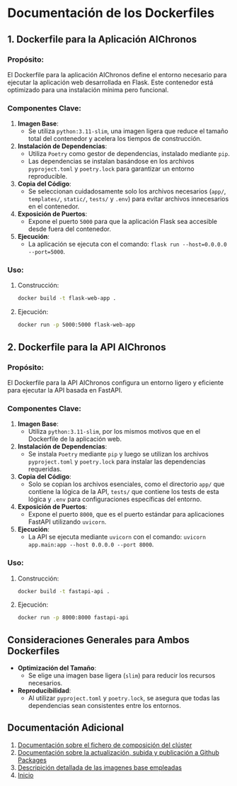 # Documentación de los Dockerfiles

## **1. Dockerfile para la Aplicación AIChronos**
### **Propósito**:
El Dockerfile para la aplicación AIChronos define el entorno necesario para ejecutar la aplicación web desarrollada en Flask. Este contenedor está optimizado para una instalación mínima pero funcional.

### **Componentes Clave**:
1. **Imagen Base**:
   - Se utiliza `python:3.11-slim`, una imagen ligera que reduce el tamaño total del contenedor y acelera los tiempos de construcción.
2. **Instalación de Dependencias**:
   - Utiliza `Poetry` como gestor de dependencias, instalado mediante `pip`.
   - Las dependencias se instalan basándose en los archivos `pyproject.toml` y `poetry.lock` para garantizar un entorno reproducible.
3. **Copia del Código**:
   - Se seleccionan cuidadosamente solo los archivos necesarios (`app/`, `templates/`, `static/`, `tests/` y `.env`) para evitar archivos innecesarios en el contenedor.
4. **Exposición de Puertos**:
   - Expone el puerto `5000` para que la aplicación Flask sea accesible desde fuera del contenedor.
5. **Ejecución**:
   - La aplicación se ejecuta con el comando: `flask run --host=0.0.0.0 --port=5000`.

### **Uso**:
1. Construcción:
   ```bash
   docker build -t flask-web-app .
   ```
2. Ejecución:
   ```bash
   docker run -p 5000:5000 flask-web-app
   ```


## **2. Dockerfile para la API AIChronos**
### **Propósito**:
El Dockerfile para la API AIChronos configura un entorno ligero y eficiente para ejecutar la API basada en FastAPI.

### **Componentes Clave**:
1. **Imagen Base**:
   - Utiliza `python:3.11-slim`, por los mismos motivos que en el Dockerfile de la aplicación web.
2. **Instalación de Dependencias**:
   - Se instala `Poetry` mediante `pip` y luego se utilizan los archivos `pyproject.toml` y `poetry.lock` para instalar las dependencias requeridas.
3. **Copia del Código**:
   - Solo se copian los archivos esenciales, como el directorio `app/` que contiene la lógica de la API, `tests/` que contiene los tests de esta lógica y `.env` para configuraciones específicas del entorno.
4. **Exposición de Puertos**:
   - Expone el puerto `8000`, que es el puerto estándar para aplicaciones FastAPI utilizando `uvicorn`.
5. **Ejecución**:
   - La API se ejecuta mediante `uvicorn` con el comando: `uvicorn app.main:app --host 0.0.0.0 --port 8000`.

### **Uso**:
1. Construcción:
   ```bash
   docker build -t fastapi-api .
   ```
2. Ejecución:
   ```bash
   docker run -p 8000:8000 fastapi-api
   ```

## **Consideraciones Generales para Ambos Dockerfiles**
- **Optimización del Tamaño**:
  - Se elige una imagen base ligera (`slim`) para reducir los recursos necesarios.
- **Reproducibilidad**:
  - Al utilizar `pyproject.toml` y `poetry.lock`, se asegura que todas las dependencias sean consistentes entre los entornos.

## Documentación Adicional

1. [Documentación sobre el fichero de composición del clúster](compose.md)
2. [Documentación sobre la actualización, subida y publicación a Github Packages](github_packages.md)
3. [Descripición detallada de las imagenes base empleadas](github_packages.md)
4. [Inicio](../../README.md)
